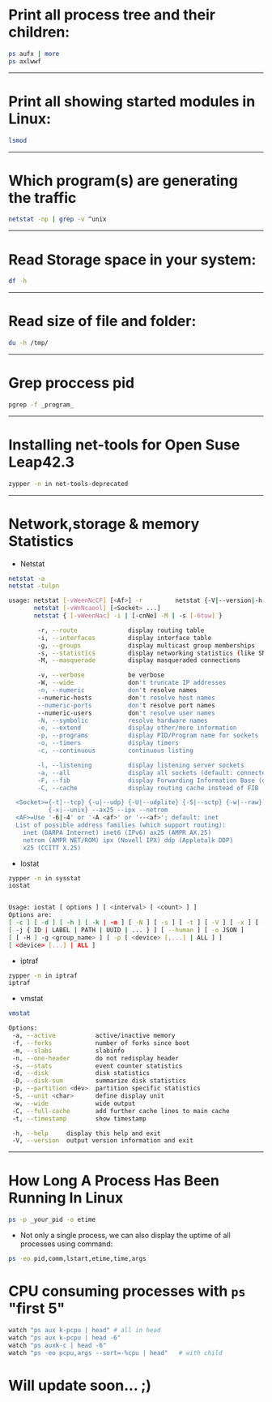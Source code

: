 # Print all process tree and their children:
```bash
ps aufx | more
ps axlwwf 
```
----------------------------------------------------

# Print all showing started modules in Linux:
```bash
lsmod
```

----------------------------------------------------

# Which program(s) are generating the traffic
```bash
netstat -np | grep -v ^unix
```

----------------------------------------------------

# Read Storage space in your system:
```bash
df -h
```

-----------------------------------------------------

# Read size of file and folder:
```bash
du -h /tmp/
```

-----------------------------------------------------

# Grep proccess pid
```bash
pgrep -f _program_
```

-----------------------------------------------------

# Installing net-tools for Open Suse Leap42.3
```bash
zypper -n in net-tools-deprecated
```

-----------------------------------------------------

# Network,storage & memory Statistics
- Netstat
```bash
netstat -a
netstat -tulpn

usage: netstat [-vWeenNcCF] [<Af>] -r         netstat {-V|--version|-h|--help}
       netstat [-vWnNcaeol] [<Socket> ...]
       netstat { [-vWeenNac] -i | [-cnNe] -M | -s [-6tuw] }

        -r, --route              display routing table
        -i, --interfaces         display interface table
        -g, --groups             display multicast group memberships
        -s, --statistics         display networking statistics (like SNMP)
        -M, --masquerade         display masqueraded connections

        -v, --verbose            be verbose
        -W, --wide               don't truncate IP addresses
        -n, --numeric            don't resolve names
        --numeric-hosts          don't resolve host names
        --numeric-ports          don't resolve port names
        --numeric-users          don't resolve user names
        -N, --symbolic           resolve hardware names
        -e, --extend             display other/more information
        -p, --programs           display PID/Program name for sockets
        -o, --timers             display timers
        -c, --continuous         continuous listing

        -l, --listening          display listening server sockets
        -a, --all                display all sockets (default: connected)
        -F, --fib                display Forwarding Information Base (default)
        -C, --cache              display routing cache instead of FIB

  <Socket>={-t|--tcp} {-u|--udp} {-U|--udplite} {-S|--sctp} {-w|--raw}
           {-x|--unix} --ax25 --ipx --netrom
  <AF>=Use '-6|-4' or '-A <af>' or '--<af>'; default: inet
  List of possible address families (which support routing):
    inet (DARPA Internet) inet6 (IPv6) ax25 (AMPR AX.25) 
    netrom (AMPR NET/ROM) ipx (Novell IPX) ddp (Appletalk DDP) 
    x25 (CCITT X.25)

```
- Iostat
```bash
zypper -n in sysstat
iostat


Usage: iostat [ options ] [ <interval> [ <count> ] ]
Options are:
[ -c ] [ -d ] [ -h ] [ -k | -m ] [ -N ] [ -s ] [ -t ] [ -V ] [ -x ] [ -y ] [ -z ]
[ -j { ID | LABEL | PATH | UUID | ... } ] [ --human ] [ -o JSON ]
[ [ -H ] -g <group_name> ] [ -p [ <device> [,...] | ALL ] ]
[ <device> [...] | ALL ]
```
- iptraf
```bash
zypper -n in iptraf
iptraf
```
- vmstat
```bash
vmstat 

Options:
 -a, --active           active/inactive memory
 -f, --forks            number of forks since boot
 -m, --slabs            slabinfo
 -n, --one-header       do not redisplay header
 -s, --stats            event counter statistics
 -d, --disk             disk statistics
 -D, --disk-sum         summarize disk statistics
 -p, --partition <dev>  partition specific statistics
 -S, --unit <char>      define display unit
 -w, --wide             wide output
 -C, --full-cache       add further cache lines to main cache
 -t, --timestamp        show timestamp

 -h, --help     display this help and exit
 -V, --version  output version information and exit
```
---------------------------------------------------------------------------------------------------

# How Long A Process Has Been Running In Linux
```bash 
ps -p _your_pid -o etime
```
- Not only a single process, we can also display the uptime of all processes using command:
```bash
ps -eo pid,comm,lstart,etime,time,args
```

# CPU consuming processes with `ps` "first 5"
```bash
watch "ps aux k-pcpu | head" # all in head
watch "ps aux k-pcpu | head -6"
watch "ps auxk-c | head -6"
watch "ps -eo pcpu,args --sort=-%cpu | head"   # with child
```

# Will update soon... ;)






